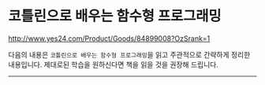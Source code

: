 # 코틀린으로 배우는 함수형 프로그래밍

http://www.yes24.com/Product/Goods/84899008?OzSrank=1

다음의 내용은 `코틀린으로 배우는 함수형 프로그래밍`을 읽고 주관적으로 간략하게 정리한 내용입니다. 제대로된 학습을 원하신다면 책을 읽을 것을 권장해 드립니다.

---